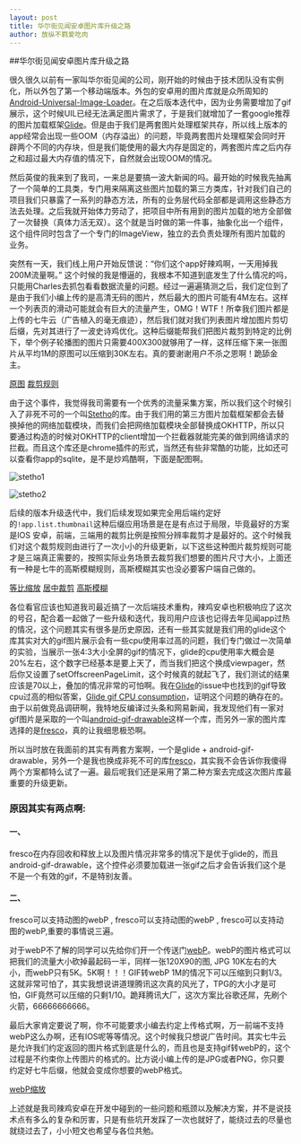 ```yaml
---
layout: post
title: 华尔街见闻安卓图片库升级之路
author: 放纵不羁爱吃肉
---
```


##华尔街见闻安卓图片库升级之路

很久很久以前有一家叫华尔街见闻的公司，刚开始的时候由于技术团队没有实例化，所以外包了第一个移动端版本。外包的安卓用的图片库就是众所周知的[Android-Universal-Image-Loader](https://github.com/nostra13/Android-Universal-Image-Loader)。在之后版本迭代中，因为业务需要增加了gif展示，这个时候UIL已经无法满足图片需求了，于是我们就增加了一套google推荐的图片加载框架[Glide](https://github.com/bumptech/glide)。但是由于我们是两套图片处理框架共存，所以线上版本的app经常会出现一些OOM（内存溢出）的问题，毕竟两套图片处理框架会同时开辟两个不同的内存块，但是我们能使用的最大内存是固定的，两套图片库之后内存之和超过最大内存值的情况下，自然就会出现OOM的情况。

然后英俊的我来到了我司，一来总是要搞一波大新闻的吗。最开始的时候我先抽离了一个简单的工具类，专门用来隔离这些图片加载的第三方类库，针对我们自己的项目我们只暴露了一系列的静态方法，所有的业务层代码全部都是调用这些静态方法去处理。之后我就开始体力劳动了，把项目中所有用到的图片加载的地方全部做了一次替换（真体力活无双）。这个就是当时做的第一件事，抽象化出一个组件，这个组件同时包含了一个专门的ImageView，独立的去负责处理所有图片加载的业务。


突然有一天，我们线上用户开始反馈说：“你们这个app好辣鸡啊，一天用掉我200M流量啊。” 这个时候的我是懵逼的，我根本不知道到底发生了什么情况的吗，只能用Charles去抓包看看数据流量的问题。经过一遍遍猜测之后，我们定位到了是由于我们小编上传的是高清无码的图片，然后最大的图片可能有4M左右。这样一个列表页的滑动可能就会有巨大的流量产生，OMG！WTF！所幸我们图片都是上传的七牛云（广告植入的毫无痕迹），然后我们就对我们列表图片增加图片剪切后缀，先对其进行了一波史诗鸡优化。这种后缀能帮我们把图片裁剪到特定的比例下，举个例子轮播图的图片只需要400X300就够用了一样，这样压缩下来一张图片从平均1M的原图可以压缩到30K左右。真的要谢谢用户不杀之恩啊！跪舔金主。

[原图](https://wpimg.wallstcn.com/d626f9ae-c787-4012-8f41-f30dce3c1bc5)     [裁剪规则](https://wpimg.wallstcn.com/d626f9ae-c787-4012-8f41-f30dce3c1bc5!app.list.thumbnail)


由于这个事件，我觉得我司需要有一个优秀的流量采集方案，所以我们这个时候引入了非死不可的一个叫[Stetho](https://github.com/facebook/stetho)的库。由于我们用的第三方图片加载框架都会去替换掉他的网络加载模块，而我们会把网络加载模块全部替换成OKHTTP，所以只要通过构造的时候对OKHTTP的client增加一个拦截器就能完美的做到网络请求的拦截。而且这个库还是chrome插件的形式，当然还有些非常酷的功能，比如还可以查看你app的sqlite，是不是炒鸡酷啊，下面是配图啊。

![stetho1](https://leifzhang.github.io/leifzhang.github.io/images/inspector-discovery.png)

![stetho2](https://leifzhang.github.io/leifzhang.github.io/images/inspector-network.png)

后续的版本升级迭代中，我们后续发现如果完全用后端约定好的`!app.list.thumbnail`这种后缀应用场景是在是有点过于局限，毕竟最好的方案是IOS 安卓，前端，三端用的裁剪比例是按照分辨率裁剪才是最好的。这个时候我们对这个裁剪规则由进行了一次小小的升级更新，以下这些这种图片裁剪规则可能才是三端真正需要的，按照实际业务场景去裁剪我们想要的图片尺寸大小，上面还有一种是七牛的高斯模糊规则，高斯模糊其实也没必要客户端自己做的。


[等比缩放](https://wpimg.wallstcn.com/d626f9ae-c787-4012-8f41-f30dce3c1bc5?imageMogr2/thumbnail/640)     [居中裁剪](https://wpimg.wallstcn.com/d626f9ae-c787-4012-8f41-f30dce3c1bc5?imageView2/1/w/600)     [高斯模糊](https://wpimg.wallstcn.com/d626f9ae-c787-4012-8f41-f30dce3c1bc5?imageMogr2/thumbnail/640x480/blur/20x5)


各位看官应该也知道我司最近搞了一次后端技术重构，辣鸡安卓也积极响应了这次的号召，配合着一起做了一些升级和迭代，我司用户应该也记得去年见闻app过热的情况，这个问题其实有很多是历史原因，还有一些其实就是我们用的glide这个库其实对大的gif图片展示会有一些cpu使用率过高的问题，我们专门做过一次简单的实验，当展示一张4:3大小全屏的gif的情况下，glide的cpu使用率大概会是20%左右，这个数字已经基本是要上天了，而当我们把这个换成viewpager，然后你又设置了setOffscreenPageLimit，这个时候真的就起飞了，我们测试的结果应该是70以上，叠加的情况非常的可怕啊。我在[Glide](https://github.com/bumptech/glide)的issue中也找到的gif导致cpu过高的相似答案，[Glide gif CPU consumption](https://github.com/bumptech/glide/issues/1604)，证明这个问题的确存在的。由于以前做竞品调研啊，我特地反编译过头条和网易新闻，我发现他们有一家对gif图片是采取的一个叫[android-gif-drawable](https://github.com/koral--/android-gif-drawable)这样一个库，而另外一家的图片库选择的是[fresco](https://github.com/facebook/fresco)，真的让我细思极恐啊。


所以当时放在我面前的其实有两套方案啊，一个是glide + android-gif-drawable，另外一个是我也换成非死不可的库[fresco](https://github.com/facebook/fresco)，其实我不会告诉你我傻得两个方案都特么试了一遍。最后呢我们还是采用了第二种方案去完成这次图片库最重要的升级更新。

### 原因其实有两点啊:

#### 一、
fresco在内存回收和释放上以及图片情况非常多的情况下是优于glide的，而且android-gif-drawable，这个控件必须要加载进一张gif之后才会告诉我们这个是不是一个有效的gif，不是特别友善。

#### 二、
fresco可以支持动图的webP , fresco可以支持动图的webP , fresco可以支持动图的webP,重要的事情说三遍。

对于webP不了解的同学可以先给你们开一个传送门[webP](https://www.zhihu.com/question/27201061)。webP的图片格式可以把我们的流量大小砍掉最起码一半，同样一张120X90的图, JPG 10K左右的大小，而webP只有5K。5K啊！！！GIF转webP 1M的情况下可以压缩到只剩1/3。这就非常可怕了，其实我想说讲道理腾讯这次真的风光了，TPG的大小才是可怕，GIF竟然可以压缩的只剩1/10。跪拜腾讯大厂，这次方案比谷歌还屌，先刷个火箭，66666666666。

最后大家肯定要说了啊，你不可能要求小编去约定上传格式啊，万一前端不支持webP这么办啊，还有IOS呢等等情况。这个时候我只想说广告时间。其实七牛云是允许我们约定返回的图片格式到底是什么的，而且也是支持gif转webP的，这个过程是不约束你上传图片的格式的。比方说小编上传的是JPG或者PNG，你只要约定好七牛后缀，他就会变成你想要的webP格式。

[webP缩放](https://wpimg.wallstcn.com/d626f9ae-c787-4012-8f41-f30dce3c1bc5?imageMogr2/thumbnail/640/format/webp)


上述就是我司辣鸡安卓在开发中碰到的一些问题和瓶颈以及解决方案，并不是说技术点有多么的复杂和厉害，只是有些坑开发踩了一次也就好了，能绕过去的尽量也就绕过去了，小小短文也希望与各位共勉。
